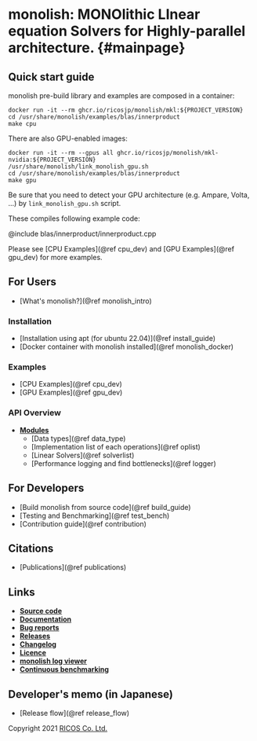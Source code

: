 # monolish: MONOlithic LInear equation Solvers for Highly-parallel architecture. {#mainpage}

## Quick start guide

monolish pre-build library and examples are composed in a container:

```
docker run -it --rm ghcr.io/ricosjp/monolish/mkl:${PROJECT_VERSION}
cd /usr/share/monolish/examples/blas/innerproduct
make cpu
```

There are also GPU-enabled images:

```
docker run -it --rm --gpus all ghcr.io/ricosjp/monolish/mkl-nvidia:${PROJECT_VERSION}
/usr/share/monolish/link_monolish_gpu.sh
cd /usr/share/monolish/examples/blas/innerproduct
make gpu
```

Be sure that you need to detect your GPU architecture (e.g. Ampare, Volta, ...) by `link_monolish_gpu.sh` script.

These compiles following example code:

@include blas/innerproduct/innerproduct.cpp

Please see [CPU Examples](@ref cpu_dev) and [GPU Examples](@ref gpu_dev) for more examples.

## For Users

- [What's monolish?](@ref monolish_intro)

### Installation

- [Installation using apt (for ubuntu 22.04)](@ref install_guide)
- [Docker container with monolish installed](@ref monolish_docker)

### Examples

- [CPU Examples](@ref cpu_dev)
- [GPU Examples](@ref gpu_dev)

### API Overview

- [**Modules**](./modules.html)
  - [Data types](@ref data_type)
  - [Implementation list of each operations](@ref oplist)
  - [Linear Solvers](@ref solverlist)
  - [Performance logging and find bottlenecks](@ref logger)

## For Developers

- [Build monolish from source code](@ref build_guide)
- [Testing and Benchmarking](@ref test_bench)
- [Contribution guide](@ref contribution)

## Citations

- [Publications](@ref publications)

## Links

- [**Source code**](https://github.com/ricosjp/monolish/)
- [**Documentation**](https://ricosjp.github.io/monolish/)
- [**Bug reports**](https://github.com/ricosjp/monolish/issues)
- [**Releases**](https://github.com/ricosjp/monolish/releases)
- [**Changelog**](https://github.com/ricosjp/monolish/blob/master/CHANGELOG.md)
- [**Licence**](https://github.com/ricosjp/monolish/blob/master/LICENSE)
- [**monolish log viewer**](https://pypi.org/project/monolish-log-viewer/)
- [**Continuous benchmarking**](https://ricosjp.github.io/monolish_benchmark_result/)

## Developer's memo (in Japanese)

- [Release flow](@ref release_flow)

Copyright 2021 [RICOS Co. Ltd.](https://www.ricos.co.jp/)
